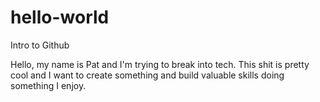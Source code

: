 # hello-world
Intro to Github

Hello, my name is Pat and I'm trying to break into tech. This shit is pretty cool and I want to create something and build valuable skills doing something I enjoy.
